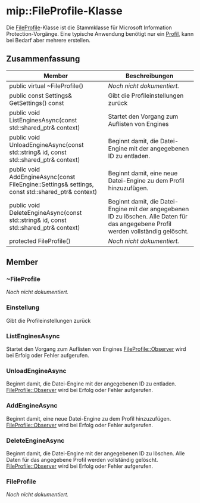 # <a name="class-mipfileprofile"></a>mip::FileProfile-Klasse 
Die [FileProfile](class_mip_fileprofile.md)-Klasse ist die Stammklasse für Microsoft Information Protection-Vorgänge.
Eine typische Anwendung benötigt nur ein [Profil](class_mip_profile.md), kann bei Bedarf aber mehrere erstellen.
  
## <a name="summary"></a>Zusammenfassung
 Member                        | Beschreibungen                                
--------------------------------|---------------------------------------------
 public virtual ~FileProfile()  | _Noch nicht dokumentiert._
 public const Settings& GetSettings() const  |  Gibt die Profileinstellungen zurück
public void ListEnginesAsync(const std::shared_ptr<void>& context)  |  Startet den Vorgang zum Auflisten von Engines
public void UnloadEngineAsync(const std::string& id, const std::shared_ptr<void>& context)  |  Beginnt damit, die Datei-Engine mit der angegebenen ID zu entladen.
public void AddEngineAsync(const FileEngine::Settings& settings, const std::shared_ptr<void>& context)  |  Beginnt damit, eine neue Datei-Engine zu dem Profil hinzuzufügen.
public void DeleteEngineAsync(const std::string& id, const std::shared_ptr<void>& context)  |  Beginnt damit, die Datei-Engine mit der angegebenen ID zu löschen. Alle Daten für das angegebene Profil werden vollständig gelöscht.
 protected FileProfile()  | _Noch nicht dokumentiert._
  
## <a name="members"></a>Member
  
### <a name="fileprofile"></a>~FileProfile
_Noch nicht dokumentiert._

  
### <a name="settings"></a>Einstellung
Gibt die Profileinstellungen zurück
  
### <a name="listenginesasync"></a>ListEnginesAsync
Startet den Vorgang zum Auflisten von Engines
[FileProfile::Observer](class_mip_fileprofile_observer.md) wird bei Erfolg oder Fehler aufgerufen.
  
### <a name="unloadengineasync"></a>UnloadEngineAsync
Beginnt damit, die Datei-Engine mit der angegebenen ID zu entladen. [FileProfile::Observer](class_mip_fileprofile_observer.md) wird bei Erfolg oder Fehler aufgerufen.
  
### <a name="addengineasync"></a>AddEngineAsync
Beginnt damit, eine neue Datei-Engine zu dem Profil hinzuzufügen.
[FileProfile::Observer](class_mip_fileprofile_observer.md) wird bei Erfolg oder Fehler aufgerufen.
  
### <a name="deleteengineasync"></a>DeleteEngineAsync
Beginnt damit, die Datei-Engine mit der angegebenen ID zu löschen. Alle Daten für das angegebene Profil werden vollständig gelöscht.
[FileProfile::Observer](class_mip_fileprofile_observer.md) wird bei Erfolg oder Fehler aufgerufen.
  
### <a name="fileprofile"></a>FileProfile
_Noch nicht dokumentiert._
